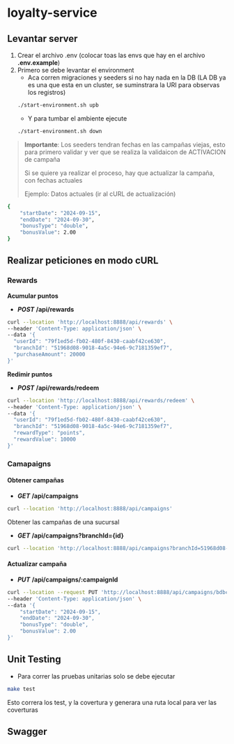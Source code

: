 # loyalty-service

## Levantar server


1. Crear el archivo .env (colocar toas las envs que hay en el archivo **.env.example**)
2. Primero se debe levantar el environment
   - Aca corren migraciones y seeders si no hay nada en la DB (LA DB ya es una que esta en un cluster, se suminstrara la URI para observas los registros)
   ```sh
   ./start-environment.sh upb
   ```
   - Y para tumbar el ambiente ejecute
   ```sh
   ./start-environment.sh down
   ```

> **Importante**: Los seeders tendran fechas en las campañas viejas, esto para primero validar y ver que se realiza la validaicon de ACTIVACION de campaña
>
> Si se quiere ya realizar el proceso, hay que actualizar la campaña, con fechas actuales
>
> Ejemplo: Datos actuales (ir al cURL de actualización)
```sh
{
    "startDate": "2024-09-15",
    "endDate": "2024-09-30",
    "bonusType": "double",
    "bonusValue": 2.00
}
```

## Realizar peticiones en modo cURL

### Rewards
**Acumular puntos**

- ***POST*** **/api/rewards**
```sh
curl --location 'http://localhost:8888/api/rewards' \
--header 'Content-Type: application/json' \
--data '{
  "userId": "79f1ed5d-fb02-480f-8430-caabf42ce630",
  "branchId": "51968d08-9018-4a5c-94e6-9c7181359ef7",
  "purchaseAmount": 20000
}'
```

**Redimir puntos**
- ***POST*** **/api/rewards/redeem**
```sh
curl --location 'http://localhost:8888/api/rewards/redeem' \
--header 'Content-Type: application/json' \
--data '{
  "userId": "79f1ed5d-fb02-480f-8430-caabf42ce630",
  "branchId": "51968d08-9018-4a5c-94e6-9c7181359ef7",
  "rewardType": "points",
  "rewardValue": 10000
}'
```

### Camapaigns
#### Obtener campañas
- ***GET*** **/api/campaigns**
```sh
curl --location 'http://localhost:8888/api/campaigns'
```

Obtener las campañas de una sucursal
- ***GET*** **/api/campaigns?branchId={id}**
```sh
curl --location 'http://localhost:8888/api/campaigns?branchId=51968d08-9018-4a5c-94e6-9c7181359ef7'
```

#### Actualizar campaña
- ***PUT*** **/api/campaigns/:campaignId**
```sh
curl --location --request PUT 'http://localhost:8888/api/campaigns/bdbc9716-217b-427e-80d0-a1e5f09bd3c4' \
--header 'Content-Type: application/json' \
--data '{
    "startDate": "2024-09-15",
    "endDate": "2024-09-30",
    "bonusType": "double",
    "bonusValue": 2.00
}'
```


## Unit Testing
- Para correr las pruebas unitarias solo se debe ejecutar 
```sh
make test
```

Esto correra los test, y la covertura y generara una ruta local para ver las coverturas

## Swagger